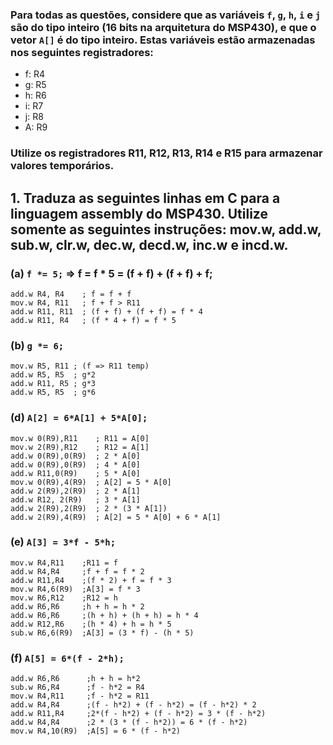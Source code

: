 ### Para todas as questões, considere que as variáveis `f`, `g`, `h`, `i` e `j` são do tipo inteiro (16 bits na arquitetura do MSP430), e que o vetor `A[]` é do tipo inteiro. Estas variáveis estão armazenadas nos seguintes registradores:

- f: R4
- g: R5
- h: R6
- i: R7
- j: R8
- A: R9

### Utilize os registradores R11, R12, R13, R14 e R15 para armazenar valores temporários.

## 1. Traduza as seguintes linhas em C para a linguagem assembly do MSP430. Utilize somente as seguintes instruções: mov.w, add.w, sub.w, clr.w, dec.w, decd.w, inc.w e incd.w.

### (a) `f *= 5;` => f = f * 5 = (f + f) + (f + f) + f;
```
add.w R4, R4    ; f = f + f
mov.w R4, R11   ; f + f > R11
add.w R11, R11  ; (f + f) + (f + f) = f * 4
add.w R11, R4   ; (f * 4 + f) = f * 5
```
### (b) `g *= 6;`

```
mov.w R5, R11 ; (f => R11 temp)
add.w R5, R5  ; g*2
add.w R11, R5 ; g*3
add.w R5, R5  ; g*6
```

### (d) `A[2] = 6*A[1] + 5*A[0];`

```
mov.w 0(R9),R11    ; R11 = A[0]
mov.w 2(R9),R12    ; R12 = A[1]
add.w 0(R9),0(R9)  ; 2 * A[0]
add.w 0(R9),0(R9)  ; 4 * A[0]
add.w R11,0(R9)    ; 5 * A[0]
mov.w 0(R9),4(R9)  ; A[2] = 5 * A[0]
add.w 2(R9),2(R9)  ; 2 * A[1]
add.w R12, 2(R9)   ; 3 * A[1]
add.w 2(R9),2(R9)  ; 2 * (3 * A[1])
add.w 2(R9),4(R9)  ; A[2] = 5 * A[0] + 6 * A[1]
```

### (e) `A[3] = 3*f - 5*h;`

```
mov.w R4,R11    ;R11 = f
add.w R4,R4     ;f + f = f * 2
add.w R11,R4    ;(f * 2) + f = f * 3
mov.w R4,6(R9)  ;A[3] = f * 3
mov.w R6,R12    ;R12 = h
add.w R6,R6     ;h + h = h * 2
add.w R6,R6     ;(h + h) + (h + h) = h * 4
add.w R12,R6    ;(h * 4) + h = h * 5
sub.w R6,6(R9)  ;A[3] = (3 * f) - (h * 5)
```


### (f) `A[5] = 6*(f - 2*h);`
```
add.w R6,R6      ;h + h = h*2
sub.w R6,R4      ;f - h*2 = R4
mov.w R4,R11     ;f - h*2 = R11
add.w R4,R4      ;(f - h*2) + (f - h*2) = (f - h*2) * 2
add.w R11,R4     ;2*(f - h*2) + (f - h*2) = 3 * (f - h*2)
add.w R4,R4      ;2 * (3 * (f - h*2)) = 6 * (f - h*2)
mov.w R4,10(R9)  ;A[5] = 6 * (f - h*2)
```
